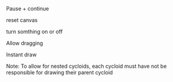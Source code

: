 Pause + continue

reset canvas

turn somthing on or off

Allow dragging

Instant draw

Note: To allow for nested cycloids, each cycloid must have not be responsible for drawing their parent cycloid
